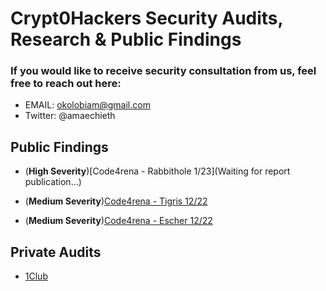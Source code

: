 # Crypt0Hackers Security Audits, Research & Public Findings

### If you would like to receive security consultation from us, feel free to reach out here:

-   EMAIL: okolobiam@gmail.com 
-   Twitter: @amaechieth

## Public Findings

- (**High Severity**)[Code4rena - Rabbithole 1/23](Waiting for report publication...)

- (**Medium Severity**)[Code4rena - Tigris 12/22](https://github.com/code-423n4/2022-12-tigris-findings/issues/280)

- (**Medium Severity**)[Code4rena - Escher 12/22](https://github.com/code-423n4/2022-12-escher-findings/issues/107)

## Private Audits

- [1Club](https://0xthirdeye.xyz/wp-content/uploads/2023/01/1Club-Security-Review-Case-Study-0xThirdEye.pdf) 
